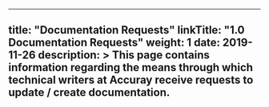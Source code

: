
---
title: "Documentation Requests"
linkTitle: "1.0 Documentation Requests"
weight: 1
date: 2019-11-26
description: >
  This page contains information regarding the means through which technical writers at Accuray receive requests to update / create documentation.
---
